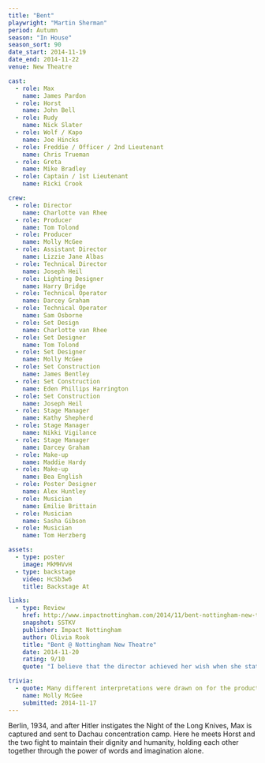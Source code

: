 ```yaml
---
title: "Bent"
playwright: "Martin Sherman"
period: Autumn
season: "In House"
season_sort: 90
date_start: 2014-11-19
date_end: 2014-11-22
venue: New Theatre

cast:
  - role: Max
    name: James Pardon
  - role: Horst
    name: John Bell
  - role: Rudy
    name: Nick Slater
  - role: Wolf / Kapo
    name: Joe Hincks
  - role: Freddie / Officer / 2nd Lieutenant
    name: Chris Trueman
  - role: Greta
    name: Mike Bradley
  - role: Captain / 1st Lieutenant
    name: Ricki Crook

crew:
  - role: Director
    name: Charlotte van Rhee
  - role: Producer
    name: Tom Tolond
  - role: Producer
    name: Molly McGee
  - role: Assistant Director
    name: Lizzie Jane Albas
  - role: Technical Director
    name: Joseph Heil
  - role: Lighting Designer
    name: Harry Bridge
  - role: Technical Operator
    name: Darcey Graham
  - role: Technical Operator
    name: Sam Osborne
  - role: Set Design
    name: Charlotte van Rhee
  - role: Set Designer
    name: Tom Tolond
  - role: Set Designer
    name: Molly McGee
  - role: Set Construction
    name: James Bentley
  - role: Set Construction
    name: Eden Phillips Harrington
  - role: Set Construction
    name: Joseph Heil
  - role: Stage Manager
    name: Kathy Shepherd
  - role: Stage Manager
    name: Nikki Vigilance
  - role: Stage Manager
    name: Darcey Graham
  - role: Make-up
    name: Maddie Hardy
  - role: Make-up
    name: Bea English
  - role: Poster Designer
    name: Alex Huntley
  - role: Musician
    name: Emilie Brittain
  - role: Musician
    name: Sasha Gibson
  - role: Musician
    name: Tom Herzberg

assets:
  - type: poster
    image: MkMHVvH
  - type: backstage
    video: HcSb3w6
    title: Backstage At

links:
  - type: Review
    href: http://www.impactnottingham.com/2014/11/bent-nottingham-new-theatre/
    snapshot: SSTKV
    publisher: Impact Nottingham 
    author: Olivia Rook
    title: "Bent @ Nottingham New Theatre"
    date: 2014-11-20
    rating: 9/10
    quote: "I believe that the director achieved her wish when she stated in the programme: ‘If you come out of the auditorium today in silence, I have done my job’."

trivia:
  - quote: Many different interpretations were drawn on for the production, but they all added to the understanding of the subject matter.
    name: Molly McGee
    submitted: 2014-11-17
---
```


Berlin, 1934, and after Hitler instigates the Night of the Long Knives, Max is captured and sent to Dachau concentration camp. Here he meets Horst and the two fight to maintain their dignity and humanity, holding each other together through the power of words and imagination alone.
